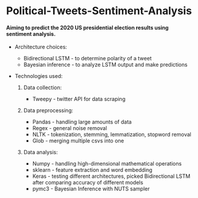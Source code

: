 # Political-Tweets-Sentiment-Analysis


#### Aiming to predict the 2020 US presidential election results using sentiment analysis.
 
 - Architecture choices:
      * Bidirectional LSTM - to determine polarity of a tweet
      * Bayesian inference - to analyze LSTM output and make predictions
     
 - Technologies used:
	 1. Data collection:
		 *  Tweepy - twitter API for data scraping
	 2. Data preprocessing:
		 * Pandas - handling large amounts of data
		 * Regex - general noise removal
		 * NLTK -  tokenization, stemming, lemmatization, stopword removal
		 * Glob - merging multiple csvs into one
  
   3. Data analysis:
	   * Numpy - handling high-dimensional mathematical operations
	   * sklearn - feature extraction and word embedding
	   * Keras - testing different architectures, picked Bidirectional LSTM after comparing accuracy of different models
	   * pymc3 - Bayesian Inference with NUTS sampler
